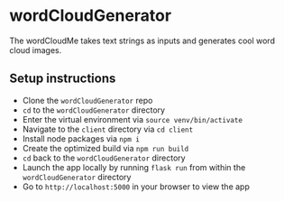 # wordCloudGenerator
The wordCloudMe takes text strings as inputs and generates cool word cloud images.

## Setup instructions

- Clone the `wordCloudGenerator` repo
- `cd` to the `wordCloudGenerator` directory
- Enter the virtual environment via `source venv/bin/activate`
- Navigate to the `client` directory via `cd client`
- Install node packages via `npm i`
- Create the optimized build via `npm run build`
- `cd` back to the `wordCloudGenerator` directory
- Launch the app locally by running `flask run` from within the `wordCloudGenerator` directory
- Go to `http://localhost:5000` in your browser to view the app


